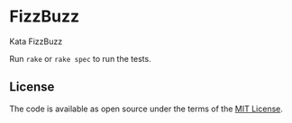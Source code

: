 # FizzBuzz

Kata FizzBuzz 

Run `rake` or `rake spec` to run the tests.

## License

The code is available as open source under the terms of the [MIT License](http://opensource.org/licenses/MIT).

